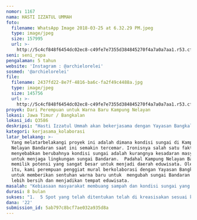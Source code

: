 ```yaml
---
nomor: 1167
nama: HASTI IZZATUL UMMAH
foto:
  filename: WhatsApp Image 2018-03-25 at 6.32.29 PM.jpeg
  type: image/jpeg
  size: 157995
  url: >-
    http://5c4cf848f6454dc02ec8-c49fe7e7355d384845270f4a7a0a7aa1.r53.cf2.rackcdn.com/bab7e218-c41f-4ac3-9652-795fc3db7e8a/WhatsApp%20Image%202018-03-25%20at%206.32.29%20PM.jpeg
seni: seni_rupa
pengalaman: 5 tahun
website: 'Instagram : @archielorelei'
sosmed: '@archielorelei'
file:
  filename: 2437fd22-8e7f-4816-ba6c-fa2f49c4488a.jpg
  type: image/jpeg
  size: 145756
  url: >-
    http://5c4cf848f6454dc02ec8-c49fe7e7355d384845270f4a7a0a7aa1.r53.cf2.rackcdn.com/c2260aab-7e85-48ad-915d-1503a1663d10/2437fd22-8e7f-4816-ba6c-fa2f49c4488a.jpg
proyek: Dari Perempuan untuk Warna Baru Kampung Nelayan
lokasi: Jawa Timur / Bangkalan
lokasi_id: Q3586
deskripsi: "Hasti Izzatul Ummah akan bekerjasama dengan Yayasan Bangkalan Bisa yang sedang mengembangkan masyarakat di Kampung Nelayan Bangkalan untuk memberikan sentuhan seni. Yayasan Bangkalan Bisa sendiri merupakan sebuah gerakan yang diinisasi oleh para pemuda di Kabupaten Bangkalan yang berdiri pada tahun 2016 dan sampai saat ini masih aktif dalam berbagai kegiatan antara lain pendidikan, lingkungan, ekonomi kreatif dan budaya pariwisata.\r\n\r\nDengan kolaborasi tersebut kami akan melakukan audiensi dengan pihak terkait seperti warga kampung nelayan, kelompok nelayan, pihak kelurahan dan kecamatan di lingkungan tersebut. Adapun harapan besarnya, kami para seniman perempuan ingin ikut andil dalam mewujudkan mimpi masyarakat untuk memiliki sungai yang bersih seperti dulu kala. Oleh karenanya semangat yang kami usung untuk segala bentuk karya seni nanti adalah mengajak masyarakat untuk tidak membuang sampah di sungai dan turut menjaga lingkungannya.\r\n\r\nTarget besar dari hibah ini adalah semua karya akan bisa merefleksikan kondisi kampung nelayan dan semangat masyakarat untuk berubah. Spot yang akan kami jadikan tempat untuk berkarya antara lain Jembatan, Dinding rumah belakang yang menghadap ke sungai dan lain sebagainya sesuai dengan kesepakatan dengan pihak terkait.\r\n\r\nOleh karenanya kami berharap dengan hibah ini, kami bisa turut meberikan dampak positif bagi masyakarat dan tentunya bisa jadi percontohan bagi daerah lain."
kategori: kerjasama_kolaborasi
latar_belakang: >-
  Yang melatarbelakangi proyek ini adalah dimana kondisi sungai di Kampung
  Nelayan Bandaran saat ini semakin tercemar. Ironisnya salah satu faktor yang
  menyebabkan berubahnya kondisi sungai adalah kurangnya kesadaran masyarakat
  untuk menjaga lingkungan sungai Bandaran.  Padahal Kampung Nelayan Bandaran
  memilik potensi yang sangat besar untuk menjadi daerah eduwisata. Oleh karena
  itu, kami perempuan penggiat mural berkolaborasi dengan Yayasan Bangkalan Bisa
  untuk memberikan sentuhan warna baru untuk  mengubah sungai Bandaran menjadi
  lebih bersih dan menjadikan tempat eduwisata.
masalah: "Kebiasaan masyarakat membuang sampah dan kondisi sungai yang berdampak pada kehidupan para nelayan. Menghadirkan sentuhan seni untuk menjadikan Kampung Bandaran menjadi objek eduwisata\r\n\r\nSelaku seniman perempuan yang lahir dan besar di Kabupaten Bangkalan, kami ingin ikut andil dalam mewujudkan mimpi masyarakat untuk memiliki sungai yang bersih seperti dulu kala. Oleh karenanya semangat yang kami usung untuk segala bentuk karya seni nanti (khususnya mural) adalah mengajak masyarakat untuk tidak membuang sampah di sungai dan turut menjaga lingkungannya.\r\n\r\nDengan berkolaborasi dengan Yayasan Bangkalan Bisa sebagai organisasi gerakan kepemudaan, kami harapkan dapat bergerak bersama untuk mewujudkan sungai yang bersih dengan sentuhan-sentuhan seni untuk mewujudkan Kampung Nelayan Bandaran menjadi salah satu tempat eduwisata di Bangkalan"
durasi: 8 bulan
sukses: "1.  5 Spot yang telah ditentukan telah di kreasisakan sesuai kesepakatan\r\n2. Sebanyak 20 Warga kampung nelayan juga turut serta dalam mengerjakan proyek ini\r\n3. Berkurangnya sampah di sungai Bandaran mencapai 70 %\r\n4. 50 wisatawan datang ke Kampung Nelayan Bandaran dalam 1 bulan setelah pengerjaan proyek"
dana: '22'
submission_id: 5ab797c8bcf7ae032a935d8a
---
```

